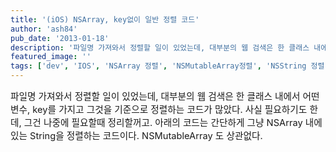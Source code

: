 ```yaml
---
title: '(iOS) NSArray, key없이 일반 정렬 코드'
author: 'ash84'
pub_date: '2013-01-18'
description: '파일명 가져와서 정렬할 일이 있었는데, 대부분의 웹 검색은 한 클래스 내에서 어떤 변수, key를 가지고 그것을 기준으로 정렬하는 코드가 많았다. 사실 필요하기도 한데, 그건 나중에 필요할때 정리할꺼고. 아래의 코드는 간단하게 그냥 NSArray 내에 있는 String을 정렬하는 코드이다. NSMutableArray 도 상관없다.'
featured_image: ''
tags: ['dev', 'IOS', 'NSArray 정렬', 'NSMutableArray정렬', 'NSString 정렬']
---
```



<span style="font-size: 11pt;">파일명 가져와서 정렬할 일이 있었는데, 대부분의 웹 검색은 한 클래스 내에서 어떤 변수, key를 가지고 그것을 기준으로 정렬하는 코드가 많았다. 사실 필요하기도 한데, 그건 나중에 필요할때 정리할꺼고. 아래의 코드는 간단하게 그냥 NSArray 내에 있는 String을 정렬하는 코드이다. NSMutableArray 도 상관없다. </span>

<script src="https://gist.github.com/4568951.js"></script>



